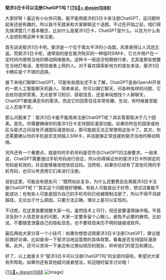 **斐济3日卡可以注册ChatGPT吗？[[TG💪+ @esim1088](https://t.me/s/esim1088)]**

大家好呀！最近有小伙伴问我，能不能用斐济的3日卡来注册ChatGPT。这问题听起来还挺有趣的，所以我今天就来和大家聊聊这个话题。不过在开始之前，咱们得先搞清楚几个基本概念，比如什么是斐济3日卡、ChatGPT是什么，以及为什么有人会想到用这种卡来注册。

首先说说斐济3日卡吧。斐济是一个位于南太平洋的小岛国，风景美得让人流连忘返。而斐济3日卡呢，通常指的是在斐济购买的一种临时SIM卡，它允许用户在一定时间内使用当地的移动网络服务。这种卡一般适合短期旅行者，尤其是那些想要在当地打电话、发短信或者上网的人。对于喜欢探索新地方的朋友来说，斐济3日卡确实是个不错的选择。

接下来咱们聊聊ChatGPT。可能有些朋友还不太了解，ChatGPT是由OpenAI开发的一款人工智能聊天机器人。简单来说，你可以跟它聊天，问各种各样的问题，它会给你提供答案。无论是学习知识、获取信息，还是单纯想找个人聊聊天，ChatGPT都能满足你的需求。而且它的回答往往非常有趣、生动，有时候甚至能让人忍俊不禁。

那么问题来了：斐济3日卡能不能用来注册ChatGPT呢？其实答案取决于几个因素。首先，你需要确保你的斐济3日卡支持国际漫游功能。如果你所在的国家或地区与斐济之间没有开通国际漫游协议，那可能就无法正常使用这张卡了。其次，你还需要确认你的手机是否支持插入SIM卡，并且能够正常连接到斐济当地的移动网络。

另外还有一个重要点，就是你的手机号码是否符合ChatGPT的注册要求。一般来说，ChatGPT需要通过手机号码进行验证，所以你得保证你的斐济3日卡所绑定的号码是有效的，并且能够接收短信验证码。当然啦，如果你已经有了其他可用的手机号码，也可以考虑用它们来进行注册。

说到这里，可能会有朋友问：“既然如此复杂，为什么还要费劲去用斐济3日卡注册ChatGPT呢？”其实这个问题很好理解。有些人可能是出于好奇，想试试看能不能成功；也有些人可能是因为自己的手机号码已经被限制注册了，所以不得不另辟蹊径。无论出于什么原因，只要方法正确，理论上是可以实现的。

不过呢，在这里我要提醒大家一句，虽然技术上可行，但还是要谨慎操作哦。毕竟涉及到个人信息安全的问题，大家一定要多留个心眼儿，避免不必要的麻烦。比如说，不要随意泄露自己的隐私信息，也不要轻信来历不明的链接或软件。

最后再给大家分享一个小技巧：如果你想尝试用斐济3日卡注册ChatGPT，建议提前做好功课，比如查询一下斐济当地运营商的具体政策，看看是否支持国际漫游等。此外，还可以咨询一下身边有过类似经历的朋友，听听他们的意见和建议。

好了，以上就是关于“斐济3日卡可以注册ChatGPT吗”的全部内容啦。希望对大家有所帮助。如果你还有其他疑问或者想法，欢迎随时留言讨论哦！

[[TG💪+ @esim1088](https://t.me/s/esim1088) ![Image](https://i.postimg.cc/4NQfJmqS/Snipaste-2025-05-13-00-14-12.png)]